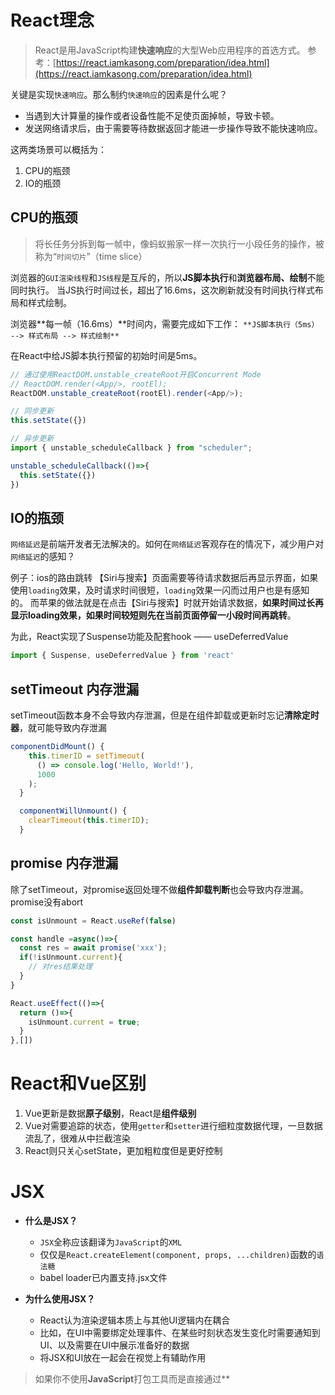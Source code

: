 # React理念
> React是用JavaScript构建**快速响应**的大型Web应用程序的首选方式。
参考：[https://react.iamkasong.com/preparation/idea.html](https://react.iamkasong.com/preparation/idea.html)


关键是实现`快速响应`。那么制约`快速响应`的因素是什么呢？

- 当遇到大计算量的操作或者设备性能不足使页面掉帧，导致卡顿。
- 发送网络请求后，由于需要等待数据返回才能进一步操作导致不能快速响应。

这两类场景可以概括为：

1. CPU的瓶颈
2. IO的瓶颈
## CPU的瓶颈
> 将长任务分拆到每一帧中，像蚂蚁搬家一样一次执行一小段任务的操作，被称为“`时间切片`”（time slice）

浏览器的`GUI渲染线程`和`JS线程`是互斥的，所以**JS脚本执行**和**浏览器布局、绘制**不能同时执行。
当JS执行时间过长，超出了16.6ms，这次刷新就没有时间执行样式布局和样式绘制。

浏览器**每一帧（16.6ms）**时间内，需要完成如下工作：
`**JS脚本执行（5ms） --> 样式布局 --> 样式绘制**`

在React中给JS脚本执行预留的初始时间是5ms。
```javascript
// 通过使用ReactDOM.unstable_createRoot开启Concurrent Mode 
// ReactDOM.render(<App/>, rootEl); 
ReactDOM.unstable_createRoot(rootEl).render(<App/>);
```
```javascript
// 同步更新
this.setState({})

// 异步更新
import { unstable_scheduleCallback } from "scheduler";

unstable_scheduleCallback(()=>{
  this.setState({})
})
```
## IO的瓶颈
`网络延迟`是前端开发者无法解决的。如何在`网络延迟`客观存在的情况下，减少用户对`网络延迟`的感知？

例子：ios的路由跳转
【Siri与搜索】页面需要等待请求数据后再显示界面，如果使用`loading`效果，及时请求时间很短，`loading`效果一闪而过用户也是有感知的。
而苹果的做法就是在点击【Siri与搜索】时就开始请求数据，**如果时间过长再显示loading效果，如果时间较短则先在当前页面停留一小段时间再跳转**。

为此，React实现了Suspense功能及配套hook —— useDeferredValue
```javascript
import { Suspense, useDeferredValue } from 'react'

```



## setTimeout 内存泄漏

setTimeout函数本身不会导致内存泄漏，但是在组件卸载或更新时忘记**清除定时器**，就可能导致内存泄漏

```jsx
componentDidMount() {
    this.timerID = setTimeout(
      () => console.log('Hello, World!'),
      1000
    );
  }

  componentWillUnmount() {
    clearTimeout(this.timerID);
  }
```

## promise 内存泄漏

除了setTimeout，对promise返回处理不做**组件卸载判断**也会导致内存泄漏。
promise没有abort

 ```jsx
 const isUnmount = React.useRef(false)
 
 const handle =async()=>{
   const res = await promise('xxx');
   if(!isUnmount.current){
     // 对res结果处理
   }
 }
 
 React.useEffect(()=>{
   return ()=>{
     isUnmount.current = true;
   }
 },[])
 ```



# React和Vue区别

1. Vue更新是数据**原子级别**，React是**组件级别**
2. Vue对需要追踪的状态，使用`getter`和`setter`进行细粒度数据代理，一旦数据流乱了，很难从中拦截渲染
3. React则只关心setState，更加粗粒度但是更好控制

# JSX

- **什么是JSX？**

    - `JSX`全称应该翻译为`JavaScript`的`XML`
    - 仅仅是`React.createElement(component, props, ...children)`函数的`语法糖`
    - babel loader已内置支持.jsx文件


- **为什么使用JSX？**

    - React认为渲染逻辑本质上与其他UI逻辑内在耦合
    - 比如，在UI中需要绑定处理事件、在某些时刻状态发生变化时需要通知到UI、以及需要在UI中展示准备好的数据
    - 将JSX和UI放在一起会在视觉上有辅助作用
> 如果你不使用**JavaScript**打包工具而是直接通过**<script />**标签加载**React**的话，
> 则必须将**React**挂在到**全局变量**中。

 

- **布尔类型、Null以及Undefined将会忽略**
`false`,`null`,`undefined`和`true`是合法的子元素。
但它们并不会被渲染。
```jsx
<div />

<div></div>

<div>{false}</div>

<div>{null}</div>

<div>{undefined}</div>

<div>{true}</div>
```


- **数字0不会被忽略**
```jsx
const arr = [];

arr.length && <div>123</div> // 0
```

# state

- **踩坑：关于state变量定义**
如果是引用类型，提前定义变量不会被创建一个新的引用；
如果是基本类型，建议使用`this.state.xx`来取值
```jsx
// bool: false
const { bool } = this.state;

this.setState({ bool: true }, () => {
  console.log(bool); // false(因为此时的bool是一个全新的变量)
  console.log(this.state.bool); // true
})
```
# Props
## props的只读性

- **纯函数**
组件无论是使用**函数声明**还是通过**class声明**，**都决不能修改自身的props**。
所以，所有React组件都必须像纯函数一样保护它们的props不被修改

## Render Props

- **术语“render props”**
是指一种在React组件之间使用一个**值为函数**的prop共享代码的简单技术
**例如**：React Router  
```jsx
    <Router>
      <Route path="/home" render={()=> <Home />} />
      <Route path="/login" component={Login} />
    </Router>
```

-  **render prop是一个用于告知组件需要渲染什么内容的函数prop**  
```jsx
    <Mouse render={mouse => (
       <Component {...this.props}  mouse={mouse} />
    )} />
```

-  `**this.props.children()**`**无法传入props的解决方案:**
参考`react-motion` 或者参考antd-rn`<Picker>`组件,
使用`React.cloneElement`添加额外参数  
```jsx
    <Motion>
       {value => <Component value={value} />}
    </Motion>
```
```jsx
{ 
  children && typeof children !== "string" &&
  React.isValidElement(children) &&
  React.cloneElement(children,props:{
      extra:... //extra props
  })
}
```

-  React Hook为其添加生命周期
使用React.Component的HOC包裹pure function 

# 生命周期

-  挂载
“mount” 
-  卸载
“unmount”，从DOM中被移除 

这些生命周期被移除：

- `componentWillMoount`
- `componentWillRecieveProps`
- `componentWillUpdate`
做出此决定的原因有两个：

1. 这三种方法经常被错误地使用，并且有更好的选择
2. 当在React中实现**异步渲染**时，滥用它们将是有问题的，错误处理的中断行为可能导致内存泄漏
新的**不安全**版本将是：

- `**UNSAFE_componentWillMount**`
生命周期执行顺序： `willMount` -> `render` -> `didMount` -> `willUnmount`

**只有在didMount调用之后React才会保证稍后调用willUnmount，
**所以在willMount中操作** 任何副作用或订阅 **都会造成** 内存溢出（此时在willUnmount执行取消订阅的行为则无法被执行）

**
- `**UNSAFE_componentWillReceiveProps**`
在`willReceivePorps`中调用父组件改变`state`的函数时会进入死循环

- `**UNSAFE_componentWillUpdate**`
当发生重新渲染时，生命周期执行顺序 `willUpdate` -> `render` -> `didUpdate`

如果在render（渲染、计算、再更新DOM元素）时发生阻塞，willUpdate和didUpdate会存在一定时间差；
willUpdate内不可以有和render相关的数据的操作，比如当前视图/滚动条位置等

**🚩React将引入一些新的生命周期：**

- `**static getDerivedStateFromProps(props, state)**`
`getDerivedStateFromProps`将处理 `willReceiveProps` 和 `didUpdate` 所做的事情；
每次re-render**之前**都会执行（setState或者forceUpdate）
它应返回一个对象来更新state，如果返回null则不更新任何内容 
   - 替代willReceiveProps的缺点是不能访问this
   - 你可能不需要derived state(useDerivedState)模式（让组件在props变化时更新state）
   - 这使得组件容易混淆，详见【完全受控组件】和【完全不受控组件】

- `**getSnapshotBeforeUpdate(prevProps, prevState)**`
`getSnapshotBeforeUpdate`将处理 `willUpdate` 和 `didUpdate` 所做的事情；
因为render只经过了更新DOM这一操作

- `**componentDidCatch(error, errorInfo)**`**打印错误信息**
会在“提交”阶段被调用，可以执行其他操作

- `**static getDerviedStateFromError(error)**`**处理错误边界
Error Boundaries：部分UI的JavaScript错误不应该导致整个应用崩溃
返回最新state（直接修改state），渲染备用IU**
渲染阶段调用，不可以执行其他操作

# React版本升级历程
## React 15早期优化
### 架构
React15架构可以分为两层：

- Reconciler（协调器）—— 负责找出变化的组建
- Renderer（渲染器）—— 负责将变化的组件渲染到页面上

缺点：
Reconciler到Renderer整个过程是同步的。由于递归执行，所以更新一旦开始中途就无法中断。
**当层级很深时，递归更新时间超过了16ms，用户交互就会卡顿**。
```jsx
this.setState({
  count: this.state.count + 1
})

  <li>{1 * this.state.count}</li>
    <li>{2 * this.state.count}</li>
      <li>{3 * this.state.count}</li>

```
递归执行顺序：

1. Reconciler发现1需要变为2，通知Renderer
2. Renderer更新DOM，1变为2
3. Reconciler发现2需要变为4，通知Renderer
4. Renderer更新DOM，2变为4
5. Reconciler发现3需要变为6，通知Renderer
6. Renderer更新DOM，3变为6

一旦上面某一步骤被中断，后续就不再执行。比如第2步中断了，页面显示的就是`2 2 3`而不是`2 4 6`（更新不完全！）

> 优化主要侧重于JS层面


-  **virtual dom的 create/diff**
   [https://github.com/Matt-Esch/virtual-dom](https://github.com/Matt-Esch/virtual-dom) 
   - `virtual-dom/h` json 2 dom tree，第3个参数为可变值
   - `virtual-dom/diff` var patches = diff(tree, newTree)
   - `virtual-dom/patch` 派送更新事件 patch(rootNode, patches)
   - `virtual-dom/create-element` rootNode = createElement(tree)
-  **减少组件的复杂度（Stateless）**
无状态组件、哑组件、纯函数 
-  **减少向下diff的规模（SCU shouldComponentUpdate）**
PureComponent 
-  **减少diff的成本（immutable.js）**
弥补JavaScript**没有不可变数据结构**的问题，
深copy的性能优化库，原理是牺牲空间换时间 

## React 16优化
### 架构
React16架构可以分为三层：

- Scheduler（调度器）—— 调度任务的优先级，高优任务先进入Reconciler
- Reconciler（协调器）—— 负责找出变化的组建
- Renderer（渲染器）—— 负责将变化的组件渲染到页面上


### Scheduler调度器
相较于React15，新增了`**Scheduler**`（调度器）（独立于React的库），以浏览器是否有剩余时间作为任务中断的标准。
部分浏览器可以用`requestIdleCallback`,当浏览器有剩余时间时通知我们。但是由于以下因素

- 浏览器兼容性
- 触发频率不稳定。比如浏览器切换tab，之前tab注册的`requestIdleCallback`触发的频率会变得很低

所以React自行实现了polyfill。

除了在空闲时触发回调的功能外，Scheduler还提供了多种调度优先级任务设置。
```javascript
import { unstable_scheduleCallback } from "scheduler"
```

### Reconciler协调器 render阶段
从15的递归改为可以中断的循环过程（Fiber架构）
```javascript
/** @noinline */
function workLoopConcurrent() {
  // Perform work until Scheduler asks us to yield
  while (workInProgress !== null && !shouldYield()) {
    workInProgress = performUnitOfWork(workInProgress);
  }
}
```
Reconciler与Renderer不再是交替工作，而是在虚拟DOM中以标记的形式存在。
当所有组件都完成Reconciler，才会统一交给Renderer。
```javascript
export const Placement = /*             */ 0b0000000000010;
export const Update = /*                */ 0b0000000000100;
export const PlacementAndUpdate = /*    */ 0b0000000000110;
export const Deletion = /*              */ 0b0000000001000;
```

### Renderer渲染器 commit阶段
由于之前的 Scheduler -> Reconciler 都是在内存中执行，所以即使被中断

- 有其他更高优先级任务需要先更新
- 当前帧没有剩余时间

也不会更新页面上的DOM
![image.png](https://cdn.nlark.com/yuque/0/2023/png/674941/1685604822128-10be8dd6-f00f-4c9c-bd3c-82f926539ec0.png#averageHue=%23f7f7f7&clientId=u79aef8a1-19f4-4&from=paste&height=303&id=ufbcb1ab0&originHeight=986&originWidth=2290&originalType=binary&ratio=1&rotation=0&showTitle=false&size=282786&status=done&style=none&taskId=ud3f6cde1-fd5d-4d37-9e96-1bba908d5a6&title=&width=704)

### Fiber心智模型
`**心智模型**`：在现有业务代码已存在的情况下如何**实现异步可中断**

- 如果使用`async/await`会存在传染性，即之前的同步函数代码也要被迫改成async函数；
- 如果使用`Generator`，可以中断但是之前的计算需要重新计算，
如果使用`全局变量`保存之前执行的`中间状态`，又会引入新的复杂度
- 代数效应：能够将副作用从函数逻辑中分离，使函数关注点保持纯粹

在React15及以前，Reconciler采用递归的方式创建虚拟DOM，递归过程不可中断。
基于上述心智模型不如直接在React16中讲这种架构重构成`**Fiber树 + 循环Reconciler**`

1. **Fiber树相对于之前的虚拟DOM树结构上从**`**树**`**改造成了**`**链表**`**，有了上下关系，这使得可以循环遍历Fiber节点；**
2. **作为静态的数据结构，每个Fiber节点对应一个React element**
3. **作为动态的工作但愿，每个Fiber节点保存了本次更新中改组件改变的状态、要执行的工作（删除/插入/更新）**
```javascript
// 指向父级Fiber节点
this.return = null;
// 指向子Fiber节点
this.child = null;
// 指向右边第一个兄弟Fiber节点
this.sibling = null;
```


**双缓存Fiber树**
`canvas`绘制动画，每一帧绘制前都会调用`ctx.clearRect`清除上一帧的画面，然后完全重新绘制当前帧；
如果画面计算量较大，导致清除上一帧到绘制下一阵画面之间有较长间隙，就会出现白屏。
为了解决这个问题，我们可以在内存中绘制当前帧动画，绘制完毕后直接用当前帧替换上一帧画面，省去了两帧替换间的计算时间，就不会出现白屏再到画面出现的闪烁情况。

这种在内存中构建并直接替换的技术叫做双缓存。

> 将优化升级到浏览器渲染机制层面，在patch上取得了突破

-  **浏览器渲染机制**
浏览器是单线程的（Q:为什么是单线程的？A:想象一下，如果有两个线程，一个线程要对这节点进行移除，
一个要对它进行样式操作。线程是并发的，无法决定顺序，这样的页面是不可控的。换单线程则简单可控） 
-  **EventLoop**
在单线程中，视图渲染与资源加载、事件回调是如何调度的呢，就是依托EventLoop
浏览器的EventLoop有一个要点，如果一下子分配它许多任务，它的处理速度就下降。
如果把相同的任务放在一起，它就速度上去了（这是浏览器的底层优化JIT（just-in-time即时编译）优化）
总结为：任务分炼、时间分片（利用浏览器自带的`requestIdleCallback`）、异步渲染、节点合并 
-  **Filber调度算法**`virtual-dom/patch`
分两个阶段：第一个阶段创建DOM，执行willXXX轻量hook，并且标记它的各种可能任务（sadeEffect）
第二个阶段才执行它们。这时它会**优先**进行DOM插入或移动操作，**然后**是属性样式操作，didXXX重型hook，ref
同步模式：其中**先操作DOM，再设置属性**就是一个非常大的优化。
异步模式：时间分片。EventLoop在繁忙状态下会让页面卡顿低效，于是使用`requestIdleCallback`时间调度器自动分配。 


## React 16之前的痛点以及优化
**痛点**

- **组件不能返回数组**，常见的场合是`UL`元素下只能使用`LI`
- **弹窗问题**，之前使用`unstable_renderSubtreeIntoContainer`
- **异常处理**，`React DevTool`
- **HOC流行带来两个问题**：`ref`和`context`的向下传递
- **组件的性能优化**全靠`shouldCompoentnUpdate`SCU

**解决进度**

- 16.0
- **组件返回任意数组类型**：`React.Children.toArray()`
- **弹窗问题**：推出`ReactDOM.createPortal()`
- **异常处理**：推出`componentDidCatch`划分出错误组件与边界组件，**每个边界组件能修复下方组件错误一次**
再次出错，转交更上层的边界组件来处理，解决异常处理问题。
- 16.2
- 推出`Fragment`组件
- 16.3
- **HOC流行带来两个问题**：推出`createRef`与`forwardRef`解决Ref在HOC中的传递问题
推出new Context API解决HOC的context传递问题（[主要是SCU作祟](https://www.jianshu.com/p/e53a37ddc365)）

## React 17
可能是React15到16的不兼容变更太多，开发者们升级相当痛苦，所以很长一段时间React开发者都没有再发布新版本，而是在 v16 上集成各种新能力，16.3/16.8/16.12 几乎每隔几个版本就有一颗赛艇的新特性出现。

在长达2年半的 v16 版本后，React团队发布了 v17，**同时宣布这一版本的定位是一版技术改造的过渡版本**，主要目标是降低后续版本的升级成本。
在 v17 之前，不同版本的 React 无法混用，很重要的一个原因是之前版本中事件委托是挂在document上的，
v17 开始，事件委托挂载到了渲染 React 树的根 DOM 容器中，这使多 React 版本并存成为了可能。（意味着React 17+可混用，老页面维持 v17，新页面使用v18 v19 等）
![image.png](https://cdn.nlark.com/yuque/0/2021/png/674941/1639560993281-ca70439c-2d2c-4a06-b806-72b937a82711.png#averageHue=%23cfebf5&clientId=u52f8c7e2-4b59-4&from=paste&height=325&id=u5420b983&originHeight=650&originWidth=840&originalType=binary&ratio=1&rotation=0&showTitle=false&size=255409&status=done&style=none&taskId=ue69197a6-423c-46e2-8924-ec1dbcedc59&title=&width=420)

- 引入新概念：**fiber树
在React17中将虚拟DOM树改称为fiber树**
- 合成事件优化-更改挂载的根节点
- 移除事件池


## React 18（TODO）
> 参考：[React18 有哪些变化？-Alibaba F2E](https://mp.weixin.qq.com/s/tv_saHFtuxafzDJh25u3lg)

- React合并更新规则 点击事件会自动batching， 异步回调的不会 -- **自动Batching**



# 事件处理

React元素的事件处理和DOM元素的很相似，但是有一点语法上的不同：

-  React事件的命名采用小驼峰式(camelCase)，为不是纯小写。 
-  使用JSX语法时你需要传入一个函数作为事件处理函数，而不是一个字符串 
-  不能通过返回`false`的方式阻止默认行为。
你必须显式的使用`preventDefault`。
例如阻止链接默认打开一个新页面，  
```jsx
 // HTML
 <a href="#" onclick="console.log('The link was clicked'); return false;">
   Click me
 </a>
 
 // React
 function ActionLink(){
   function handleClick(e){
     e.preventDefault();
     console.log('The link was clicked')
   }
 }
```

# 事件代理（事件委托）

> React事件机制流程： `DOM` -> `ReactEventListener` -> `ReactEventEmitter` -> `EventPluginHub` -> `application`[【参考】](https://leo123.pub/%E6%B7%B1%E5%85%A5%E6%B5%85%E5%87%BA%20react%20%E4%BA%8B%E4%BB%B6%E4%BB%A3%E7%90%86)


- `**ReactEventListener**`**只负责一件事情——封装原生浏览器事件**
DOM将浏览器的原生事件传递给ReactEventListener
- `**ReactEventEmitter**`**负责封装好的事件attach到顶层的event listener**
顶层（top level）事件类型定义在`EventConstants`模块中，
到此为止是React主线程完成的，其余的具体事件处理由plugins负责
- `**EventPluginHub**`**是事件的处理中心**
它负责接收添加好top level event listener的事件，询问各个plugin是否需要该事件，
将每个事件annotate到dispatches，然后dispatch事件。

**react的事件代理机制，它并不是把事件函数直接绑定到真实的节点上，**
**而是把所有事件绑定到结构的最外层，使用一个统一的事件监听器。**

这个事件监听器维持了一个映射来保存组件内部的事件监听与处理函数

当组件挂载或卸载时，在这个统一的事件监听器上进行删除和插入一些对象；
当事件发生的时候，首先被监听器拦截，然后在映射表中找到真正的处理函数并调用，

这样简化了事件处理和回收机制，效率上有很大的提升，也节省了内存，抹平了浏览器差异

# 合成事件（v16 -> v17）

## 由合成事件引发的"bug"(v16)

```jsx
  class extends React.Component {
    componentDidMount(){
      document.addEventListener("click",this.handleDocumentClick)
    }
    
    handleDocumentClick=()=>{
      console.log(1) //即使被阻止“冒泡”了，这里依然会被执行
    }
    
    handleButtonClick=(e)=>{
      e.nativEvent.stopPropagation();
      console.log(2)
    }
    
    render(){
      return (
        <Button title="click" onClick={this.handleButtonClick}/>
      )
    }
  }
```

上面的`e.preventDefault()`的`e`是一个**合成事件**。

1. React根据W3C规范来**自行实现**了一套事件捕获到事件冒泡的逻辑，抹平了各个浏览器之前的兼容性问题
2. 使用**对象池**来管理合成事件对象的创建和销毁，可以减少垃圾回收次数，防止内存抖动(对事件的定制化需求)
3. 事件只在`document`上绑定，并且**每种事件只绑定一次**，减少内存开销

使用React时，一般不需要使用`addEventListener`为以创建的DOM元素添加监听器。
事实上，只需要在该元素初始渲染的时候添加监听器即可。

> Q: 如何解决上述“bug”


1.  从`document.addEventListener`改成`window.addEventListener`。
冒泡顺序：document > window。阻止的是document 
2.  从`e.stopPropagation()`改成`e.stopImplementPagatoion()`
把当前事件执行后序全部阻止掉 
3.  React17修复了这个bug，
因为不再绑定到`document`上了，而是绑定到`render`函数的节点上（详见事件代理（事件委托）） 

## 合成事件优势

> Q: 为什么要自行模拟事件，而不用原生的事件来进行绑定操作呢？
A: 合成事件可以做到批量更新。
Q: 原生事件如何也做到批量更新呢？
A: 通过`batchUpdate`函数手动声明运行上下文


```jsx
    this.button.current.addEventListener(
      "click",
      this.handleClick,
      false
    );
    
    handleClick=()=>{
      this.setState((preState) => ({ count: preState.count + 1 }));
      this.setState((preState) => ({ count: preState.count + 1 }));
    }
    
<button ref="btn1"/> // 这个点击会render2次
<button onClick={this.handleClick} /> //这个点击只会render1次
```

```jsx
  import ReactDOM from "React-dom";
  
  handleNativeClickButton = () => {
    ReactDOM.unstable_batchedUpdates(() => {
      this.setState((preState) => ({ count: preState.count + 1 }));
      this.setState((preState) => ({ count: preState.count + 1 }));
    });
  };
  
  // 不想修改原代码，可以用`concurrent mode`(不推荐，未来的方案)
  import ReactDOM from "React-dom";

  const root = ReactDOM.unstable_createRoot(document.getElementById("root"));
  root.render(<App />);
```

**React17新概念：fiber树**

在React17中将虚拟DOM树改称为`fiber树`

**事件冒泡的过程**

```bash
 DOM树    fiber树

 html    FiberRootNode
  |         |
 body    rootFiber
  |         |
 div      App fiber
  |         |
  p       div fiber
            |
           p fiber
```

**合成事件在React17中的实现**

1. 在`document`绑定`event handler`,通过事件委托的方式监听事件
2. 当事件触发后，通过`e.target`获取触发事件的`DOM`，找到`DOM`对应的`fiber`
3. 从`**该fiber**`向`**根fiber**`遍历，收集遍历过程中所有绑定了`**该类型事件的fiber**`的`event handler`，保存在数组`paths`中
4. 遍历paths，依次调用event handler，模拟`捕获流程`
5. 遍历path.reverse(),依次调用event handler,模拟`冒泡流程`

**组件对应DOM响应点击事件**

向组件传递`onClick props`时，组件本身并不会绑定对应的`handler`，组件销毁后也不会有`click handler`的解绑操作
该DOM对应的fiber上的`onClick`回调在`dispatchEvent`方法中的`collectPaths`中被收集，并在`tiggerEventFlow`中被调用

## SyntheticEvent

`SyntheticEvent`（Synthetic 合成）实例将被传递给你的事件处理函数，
**它是浏览器的原生事件的跨浏览器包装器**。除兼容所有浏览器外，它还拥有和浏览器原生事件相同的接口，
包括`stopPropagation()`和`preventDefault()`。

如果因为某些原因，当你需要使用浏览器的底层事件时，只需要使用`nativeEvent`属性来获取即可。
每个`SyntheticEvent`对象都包含以下属性：

```java
    boolean bubbles
    boolean cancelable
    DOMEventTarget currentTarget
    boolean defaultPrevented
    number eventPhase // 表示事件流正被处理到来哪个阶段
    boolean isTrusted // 表示事件由浏览器（例如用户点击）发起的，还是由脚本（使用事件创建方法，例如Event.initEvent）发出的
    DOMEvent nativeEvent
    void preventDefault()
    boolean isDefaultPrevented()
    void stopPropagation()
    boolean isPropagationStopped()
    void persist() // 事件池中允许用户代码保留对事件的引用
    DOMEventTarget target
    number timeStamp
    string type
```

> ⚠️注意：
截止v0.14，当事件处理函数返回`false`时，不再阻止事件冒泡。你可以选择使用`e.stopPropagation()`或者`e.preventDefault()`代替
在React17中，
>  
> 1. `onScroll`事件不再冒泡，以防止出现常见的混淆；
> 2. `onFocus`和`onBlur`事件底层切换为原生的`focusin`和`focusout`
> 3. 捕获事件（例如`onClickCapture`）现在使用的是实际浏览器中的捕获监听器
> 



## 事件池(v16)

`SyntheticEvent`是合并而来。这意味着`SyntheticEvent`对象可能会被重用，而且在事件回调函数被调用后，
所有的属性都会无效。**出于性能考虑，你不能通过异步访问事件**

> 使用`事件池`来管理合成事件对象的创建和销毁，可以减少垃圾回收次数，防止内存抖动。
**在React17中移除了**`**event pooling**`


```javascript
  function onClick(event) {
    console.log(event); // => nullified object.
    console.log(event.type); // => "click"
    const eventType = event.type;
    
    setTimeout(function(){
      console.log(event.type); // => null
      console.log(eventType); // => "click"
    });
    
    // 不起作用，this.state.clickEvent 的值将会只包含null
    this.setState({clickEvent: event});
    
    // 你仍然可以导出事件属性
    this.setState({eventType: event.type});
  }
```

> ⚠️注意：
如果你想异步访问事件属性，你需在事件上调用`event.persist()`，
此方法会池中移除合成事件，允许用户代码保留对事件的引用。


**SyntheticEvent重用的其他方案**
> 参考：[https://medium.com/trabe/react-syntheticevent-reuse-889cd52981b6](https://medium.com/trabe/react-syntheticevent-reuse-889cd52981b6)


缓存所需的属性

```jsx
   constructor(props){
     super(props);
     this.debounceChange=debounce(this.onChange,400);
   }

   onChange=(e)=>{
        console.log(e?.target?.value)
    };

    render(){
        return (
            <Fragment>
                <input type="text" onChange={this.onChange}/>

                {/** doest work and need to add `event.persist()` **/}
                <input type="text" onChange={this.debounceChange}/>

                {/** 缓存所需的属性 **/}
                <input type="text" onChange={({target:{ value }})=>this.debounceChange({target:{ value }})}/>
            </Fragment>
        )
    }
```

## 支持的事件

React通过将事件normalize以让他们在不同浏览器中拥有一致的属性。

目前默认支持 **冒泡阶段被触发**的事件，如果需要注册捕获阶段的事件处理函数，则命名规则为
事件名加`Capture`，例如处理捕获阶段的点击事件请使用`onClickCapture`，`onClick`是冒泡阶段被触发的事件

# key（TODO）

Q：key在diff中的作用

> 在渲染列表节点中，**通过key可以在后续diff时移动节点，而不是更新节点**,尽可能地复用之前的DOM节点。
在数据变化时强制更新组件，避免原地复用元素节点带来的副作用。


> 使用key并不一定能带来性能上的提升，而是为了避免原地复用元素节点带来的影响


首先，diff算法中的handlers处理方式有

- `remove`
- `replace`
- `update`
- `insert`

所以有无key时对节点的处理是不同的

| `[1,2,3]` | 无key | 有key |
| --- | --- | --- |
| `[2,1,3]` | 1 update 2, 2 update 1，更新了两个节点 | 1 replace 2，2 replace 1,更新了两个节点 |
| `[1,3]` | 2 update 3 , remove 3,更新了一个节点，删除了一个节点 | remove 2，只删除了一个节点 |
| `[1, 4, 2, 3]` | 2 update 4, 3 update 2, insert 3 | insert 4 |


基于key可以增加一种`MOVE`的处理方式

- `move`
`[1,2,3] to [2,1,3]`只需要一个操作 1 move 2

key帮助React识别哪些元素改变了，比如被添加或删除。
因此你应当给数组中的每一个元素赋予一个确定的标识。

-  [**深度解析使用索引作为key的负面影响**](https://jsbin.com/wohima/edit?js,output)
**通常使用数据中的id来作为元素的key**
如果列表项目的顺序可能会变化，我们不建议使用索引来用作key值 
   - 例如：
删除或增加到指定位置，其他组件不变
**key为索引时或者不设置时，当新增或删除时，索引会变或所在位置变来，所以所有组件全都会刷新**
**并且特别像input内有临时值不会“移动”**
-  [**深入解析为什么key是必须的**](https://zh-hans.reactjs.org/docs/reconciliation.html#recursing-on-children) 
   - 如果使用索引index来作为key时，修改顺序会使得diff很慢
   - 插入和删除操作将会重建整个列表，而非插入和删除某一个
-  **key会传递信息给React，但不会传递给你的组件** 
-  **key值发生改变时，React会创建一个新的组件实例而不是更新当前组件** 
-  key应该是**唯一的**，**稳定的**和**可重现的** 
-  **唯一**：
元素的key在**同级元素**中应该是唯一的，（在全局中不必唯一），以便组件在更新期间保持其身份。
非唯一key可能会导致子代重复/或被忽略 
-  **稳定**：
不能用索引之类的值作为key 
-  **可重现**：
不能用`Math.random`、`new Date()`之类的值作为key 



# ReactDOM



获取ref对应的Docuemnt DOM

```jsx
import {findDOMNode} from 'react-dom'

findDOMNode(refs)
```

